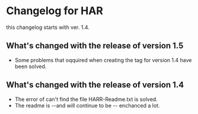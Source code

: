 # Changelog for HAR
this changelog starts with ver. 1.4.

## What's changed with the release of version 1.5
- Some problems that oqquired when creating the tag for version 1.4 have been solved.

## What's changed with the release of version 1.4
- The error of can't find the file HARR-Readme.txt is solved.
- The readme is --and will continue to be -- enchanced a lot.

